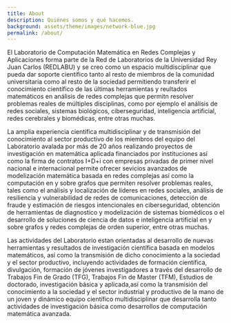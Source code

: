 ```yaml
---
title: About
description: Quiénes somos y qué hacemos.
background: assets/theme/images/network-blue.jpg
permalink: /about/
---
```


El Laboratorio de Computación Matemática en Redes Complejas y Aplicaciones forma parte de la Red de Laboratorios de la Universidad Rey Juan Carlos (REDLABU) y se creo como un espacio multidisciplinar que pueda dar soporte científico tanto al resto de miembros de la comunidad universitaria como al resto de la sociedad permitiendo transferir el conocimiento científico de las últimas herramientas y reultados matemáticos en análisis de redes complejas que permitn resolver problemas reales de múltiples disciplinas, como por ejemplo el análisis de redes sociales, sistemas biológicos, ciberseguridad, inteligencia artificial, redes cerebrales y biomédicas, entre otras muchas.

La amplia experiencia científica multidisciplinar y de transmisión del conocimiento al sector productivo de los miembros del equipo del Laboratorio avalada por más de 20 años realizando proyectos de investigación en matemática aplicada financiados por instituciones así como la firma de contratos I+D+i con empresas privadas de primer nivel nacional e internacional permite ofrecer sevicios avanzados de modelización matemática basada en redes complejas así como la computación en y sobre grafos que permiten resolver problemas reales, tales como el análisis y localización de líderes en redes sociales, análisis de resiliencia y vulnerabilidad de redes de comunicaciones, detección de fraude y estimación de riesgos intencionales en ciberseguridad, obtención de herramientas de diagnostico y modelización de sistemas biomédicos o el desarrollo de soluciones de ciencia de datos e inteligencia artificial en y sobre grafos y redes complejas de orden superior, entre otras muchas.

Las actividades del Laboratorio estan orientadas al desarrollo de nuevas herramientas y resultados de investigación científica basada en modelos matemáticos, así como la transmisión de dicho conocimiento a la sociedad y el sector productivo, incluyendo actividades de formación científica, divulgación, formación de jóvenes investigadores a través del desarrollo de Trabajos Fin de Grado (TFG), Trabajos Fin de Master (TFM), Estudios de doctorado, investigación básica y aplicada,así como la transmisión del conocimiento a la sociedad y el sector industrial y productivo de la mano de un joven y dinámico equipo científico multidisciplinar que desarrolla tanto actividades de investigación básica como desarrollos de computación matemática avanzada.
